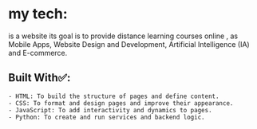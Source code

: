 # my tech:
is a website its goal is to provide distance learning courses online , as Mobile Apps, Website Design and Development, Artificial Intelligence (IA)
 and E-commerce.

## Built With✅:
```
- HTML: To build the structure of pages and define content.
- CSS: To format and design pages and improve their appearance.
- JavaScript: To add interactivity and dynamics to pages.
- Python: To create and run services and backend logic.
  
```

